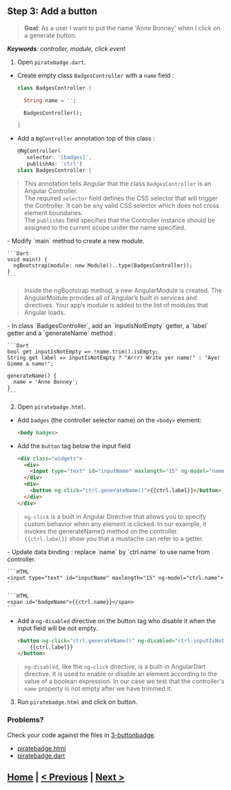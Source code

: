 ## Step 3: Add a button
> **Goal**: As a user I want to put the name 'Anne Bonney' when I click on a generate button.

_**Keywords**: controller, module, click event_

1. Open `piratebadge.dart`.
 - Create empty class `BadgesController` with a `name` field :

    ```Dart
    class BadgesController {
    
      String name = '';

      BadgesController();

    }
    ``` 
 - Add a `NgController` annotation top of this class :

    ```Dart
    @NgController(
       selector: '[badges]',
       publishAs: 'ctrl')
    class BadgesController {   
    ````
    
  <blockquote>
This annotation tells Angular that the class <code>BadgesController</code> is an Angular Controller.<br>
The required <code>selector</code> field defines the CSS selector that will trigger the Controller. It can be any valid CSS selector which does not cross element boundaries.<br>
The <code>publishAs</code> field specifies that the Controller instance should be assigned to the current scope under the name specified.
  </blockquote>
 - Modify `main` method to create a new module.

    ```Dart
    void main() {
      ngBootstrap(module: new Module()..type(BadgesController));
    }
    ```
    
  <blockquote>
Inside the ngBootstrap method, a new AngularModule is created. The AngularModule provides all of Angular’s built in services  and directives. Your app’s module is added to the list of modules that Angular loads.
  </blockquote>
 - In class `BadgesController`, add an `inputIsNotEmpty` getter, a `label` getter and a `generateName` method :

    ```Dart
    bool get inputIsNotEmpty => !name.trim().isEmpty;
  	String get label => inputIsNotEmpty ? "Arrr! Write yer name!" : "Aye! Gimme a name!";
      
    generateName() {
      name = 'Anne Bonney';
    }
    ```

2. Open `piratebadge.html`. 
 - Add `badges` (the controller selector name) on the `<body>` element:

    ```HTML
    <body badges>
    ```
 - Add the `button` tag below the input field

    ```HTML
    <div class="widgets">
      <div>
        <input type="text" id="inputName" maxlength="15" ng-model="name">
      </div>
      <div>
        <button ng-click="ctrl.generateName()">{{ctrl.label}}</button>
      </div>
    </div>
    ```

  <blockquote>
<code>ng-click</code> is a built in Angular Directive that allows you to specify custom behavior when any element is clicked. In our example, it invokes the generateName() method on the controller.<br>
<code>{{ctrl.label}}</code> show you that a mustache can refer to a getter.
  </blockquote>
 - Update data binding : replace `name` by `ctrl.name` to use name from controller.

    ```HTML
    <input type="text" id="inputName" maxlength="15" ng-model="ctrl.name">
    ```
    
    ```HTML
    <span id="badgeName">{{ctrl.name}}</span>
    ```
 - Add a `ng-disabled` directive on the button tag who disable it when the input field will be not empty.
 
 	```HTML
    <button ng-click="ctrl.generateName()" ng-disabled="ctrl.inputIsNotEmpty">
    	{{ctrl.label}}
    </button>
    ```
    
 > `ng-disabled`, like the `ng-click` directive, is a built-in AngularDart directive. It is used to enable or disable an element according to the value of a boolean expression. In our case we test that the controller's `name` property is not empty after we have trimmed it.

3. Run `piratebadge.html` and click on button.

### Problems?
Check your code against the files in [3-buttonbadge](../web/3-buttonbadge).
- [piratebadge.html](../web/3-buttonbadge/piratebadge.html)
- [piratebadge.dart](../web/3-buttonbadge/piratebadge.dart)

## [Home](../README.md) | [< Previous](step-2.md) | [Next >](step-4.md)
